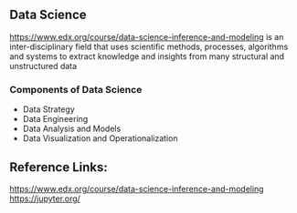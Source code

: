## Data Science 
https://www.edx.org/course/data-science-inference-and-modeling is an inter-disciplinary field that uses scientific methods, processes, algorithms and systems to extract knowledge and insights from many structural and unstructured data

### Components of Data Science
- Data Strategy
- Data Engineering
- Data Analysis and Models
- Data Visualization and Operationalization


## Reference Links:
https://www.edx.org/course/data-science-inference-and-modeling
https://jupyter.org/
